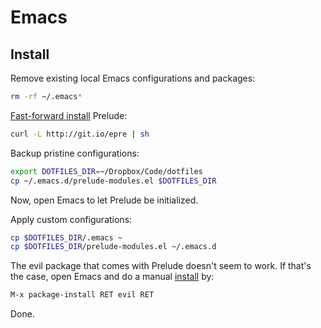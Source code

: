 # Emacs

## Install

Remove existing local Emacs configurations and packages:

```bash
rm -rf ~/.emacs*
```

[Fast-forward install](https://github.com/bbatsov/prelude#fast-forward) Prelude:

```bash
curl -L http://git.io/epre | sh
```

Backup pristine configurations:

```bash
export DOTFILES_DIR=~/Dropbox/Code/dotfiles
cp ~/.emacs.d/prelude-modules.el $DOTFILES_DIR
```

Now, open Emacs to let Prelude be initialized.

Apply custom configurations:

```bash
cp $DOTFILES_DIR/.emacs ~
cp $DOTFILES_DIR/prelude-modules.el ~/.emacs.d
```

The evil package that comes with Prelude doesn't seem to work. If that's the case, open Emacs and do a manual [install](http://www.emacswiki.org/emacs/Evil#toc1) by:

```bash
M-x package-install RET evil RET
```

Done.

